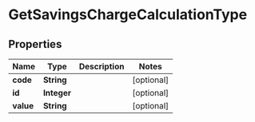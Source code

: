 
# GetSavingsChargeCalculationType

## Properties
Name | Type | Description | Notes
------------ | ------------- | ------------- | -------------
**code** | **String** |  |  [optional]
**id** | **Integer** |  |  [optional]
**value** | **String** |  |  [optional]



